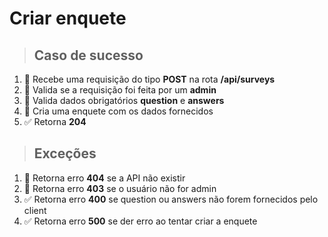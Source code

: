 # Criar enquete

> ## Caso de sucesso

1. 🔴 Recebe uma requisição do tipo **POST** na rota **/api/surveys**
2. 🔴 Valida se a requisição foi feita por um **admin**
3. 🔴 Valida dados obrigatórios **question** e **answers**
4. 🔴 Cria uma enquete com os dados fornecidos
5. ✅ Retorna **204**

> ## Exceções

1. 🔴 Retorna erro **404** se a API não existir
2. 🔴 Retorna erro **403** se o usuário não for admin
3. ✅ Retorna erro **400** se question ou answers não forem fornecidos pelo client
4. ✅ Retorna erro **500** se der erro ao tentar criar a enquete
